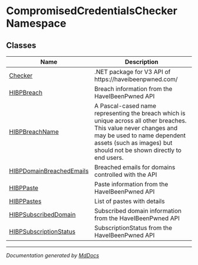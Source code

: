 ﻿<!--  
  <auto-generated>   
    The contents of this file were generated by a tool.  
    Changes to this file may be list if the file is regenerated  
  </auto-generated>   
-->

# CompromisedCredentialsChecker Namespace

## Classes

| Name                                                          | Description                                                                                                                                                                                                               |
| ------------------------------------------------------------- | ------------------------------------------------------------------------------------------------------------------------------------------------------------------------------------------------------------------------- |
| [Checker](Checker/index.md)                                   | .NET package for V3 API of https:\/\/haveibeenpwned.com\/                                                                                                                                                                 |
| [HIBPBreach](HIBPBreach/index.md)                             | Breach information from the HaveIBeenPwned API                                                                                                                                                                            |
| [HIBPBreachName](HIBPBreachName/index.md)                     | A Pascal\-cased name representing the breach which is unique across all other breaches. This value never changes and may be used to name dependent assets (such as images) but should not be shown directly to end users. |
| [HIBPDomainBreachedEmails](HIBPDomainBreachedEmails/index.md) | Breached emails for domains controlled with the API                                                                                                                                                                       |
| [HIBPPaste](HIBPPaste/index.md)                               | Paste information from the HaveIBeenPwned API                                                                                                                                                                             |
| [HIBPPastes](HIBPPastes/index.md)                             | List of pastes with details                                                                                                                                                                                               |
| [HIBPSubscribedDomain](HIBPSubscribedDomain/index.md)         | Subscribed domain information from the HaveIBeenPwned API                                                                                                                                                                 |
| [HIBPSubscriptionStatus](HIBPSubscriptionStatus/index.md)     | SubscriptionStatus from the HaveIBeenPwned API                                                                                                                                                                            |

___

*Documentation generated by [MdDocs](https://github.com/ap0llo/mddocs)*
